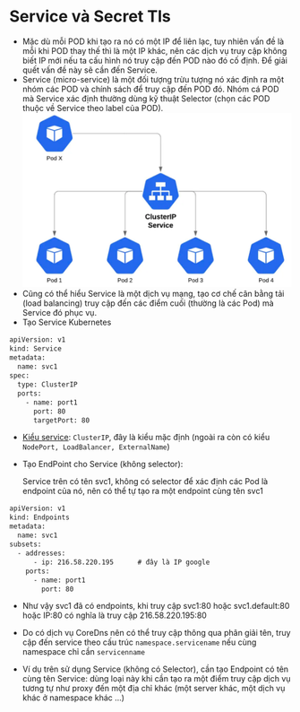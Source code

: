 # Service và Secret Tls
* Mặc dù mỗi POD khi tạo ra nó có một IP để liên lạc, tuy nhiên vấn đề là mỗi khi POD thay thế thì là một IP khác, nên các dịch vụ truy cập không biết IP mới nếu ta cấu hình nó truy cập đến POD nào đó cố định. Để giải quết vấn đề này sẽ cần đến Service.
* Service (micro-service) là một đối tượng trừu tượng nó xác định ra một nhóm các POD và chính sách để truy cập đến POD đó. Nhóm cá POD mà Service xác định thường dùng kỹ thuật Selector (chọn các POD thuộc về Service theo label của POD).
![alt](./images/kubernetes053.png)
* Cũng có thể hiểu Service là một dịch vụ mạng, tạo cơ chế cân bằng tải (load balancing) truy cập đến các điểm cuối (thường là các Pod) mà Service đó phục vụ.
* Tạo Service Kubernetes
```
apiVersion: v1
kind: Service
metadata:
  name: svc1
spec:
  type: ClusterIP
  ports:
    - name: port1
      port: 80
      targetPort: 80
```
* [Kiểu service](https://viblo.asia/p/nodeport-vs-ingress-vs-loadbalancer-trong-kubernetes-1VgZvrgRZAw): `ClusterIP`, đây là kiểu mặc định (ngoài ra còn có kiểu `NodePort, LoadBalancer, ExternalName`)
* Tạo EndPoint cho Service (không selector):
    
    Service trên có tên svc1, không có selector để xác định các Pod là endpoint của nó, nên có thể tự tạo ra một endpoint cùng tên svc1
```
apiVersion: v1
kind: Endpoints
metadata:
  name: svc1
subsets:
  - addresses:
      - ip: 216.58.220.195      # đây là IP google
    ports:
      - name: port1
        port: 80
```

* Như vậy svc1 đã có endpoints, khi truy cập svc1:80 hoặc svc1.default:80 hoặc IP:80 có nghĩa là truy cập 216.58.220.195:80

* Do có dịch vụ CoreDns nên có thể truy cập thông qua phân giải tên, truy cập đến service theo cấu trúc `namespace.servicename` nếu cùng namespace chỉ cần `servicenname`
* Ví dụ trên sử dụng Service (không có Selector), cần tạo Endpoint có tên cùng tên Service: dùng loại này khi cần tạo ra một điểm truy cập dịch vụ tương tự như proxy đến một địa chỉ khác (một server khác, một dịch vụ khác ở namespace khác ...)














